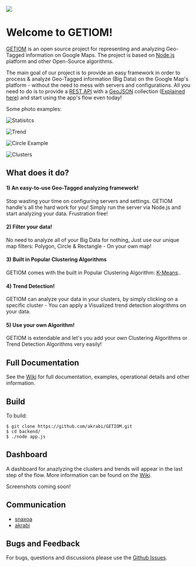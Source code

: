 <img src="https://github.com/akrabi/GETIOM/blob/master/GETIOM-logo.png">

# Welcome to GETIOM!

<a href="https://github.com/akrabi/GETIOM/">GETIOM</a> is an open source project for representing and analyzing Geo-Tagged information on Google Maps.
The project is based on <a href="https://nodejs.org/">Node.js</a> platform and other Open-Source algorithms.

The main goal of our project is to provide an easy framework in order to process & analyze Geo-Tagged information (Big Data) on the Google Map's platform - without the need to mess with servers and configurations. All you need to do is to provide a <a href="http://en.wikipedia.org/wiki/Representational_state_transfer">REST API</a> with a <a href="http://geojson.org/">GeoJSON</a> collection (<a href="https://github.com/akrabi/GETIOM/wiki/Rest-API">Explained here</a>) and start using the app's flow even today!

Some photo examples:

![Statisitcs](https://github.com/akrabi/GETIOM/blob/master/Examples/Photos/statistics.png)

![Trend](https://github.com/akrabi/GETIOM/blob/master/Examples/Photos/trend.png)

![Circle Example](https://github.com/akrabi/GETIOM/blob/master/Examples/Photos/circle_example.png)

![Clusters](https://github.com/akrabi/GETIOM/blob/master/Examples/Photos/clustering-example2.png)


## What does it do?

#### 1) An easy-to-use Geo-Tagged analyzing framework!

Stop wasting your time on configuring servers and settings. GETIOM handle's all the hard work for you! Simply run the server via Node.js and start analyzing your data. Frustration free!

#### 2) Filter your data!

No need to analyze all of your Big Data for nothing, Just use our unique map filters: Polygon, Circle & Rectangle - On your own map!

#### 3) Built in Popular Clustering Algorithms

GETIOM comes with the built in Popular Clustering Algorithm: <a href="http://en.wikipedia.org/wiki/K-means_clustering">K-Means</a>..

#### 4) Trend Detection!

GETIOM can analyze your data in your clusters, by simply clicking on a specific cluster - You can apply a Visualized trend detection alogrithms on your data.

#### 5) Use your own Algorithm!

GETIOM is extendable and let's you add your own Clustering Algorithms or Trend Detection Algorithms very easily!


## Full Documentation

See the [Wiki](https://github.com/akrabi/GETIOM/wiki) for full documentation, examples, operational details and other information.


## Build

To build:

```
$ git clone https://github.com/akrabi/GETIOM.git
$ cd backend/
$ ./node app.js
```

## Dashboard

A dashboard for anazlyzing the clusters and trends will appear in the last step of the flow. 
More information can be found on the [ Wiki](https://github.com/akrabi/GETIOM/wiki).

Screenshots coming soon!



## Communication
- <a href="https://github.com/snaxoa">snaxoa</a> 
- <a href="https://github.com/akrabi">akrabi</a>

## Bugs and Feedback

For bugs, questions and discussions please use the [Github Issues](https://github.com/akrabi/GETIOM/issues).



